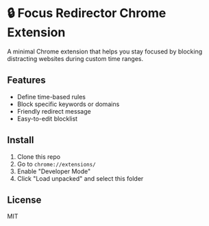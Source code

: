 # 🔒 Focus Redirector Chrome Extension

A minimal Chrome extension that helps you stay focused by blocking distracting websites during custom time ranges.

## Features
- Define time-based rules
- Block specific keywords or domains
- Friendly redirect message
- Easy-to-edit blocklist

## Install
1. Clone this repo
2. Go to `chrome://extensions/`
3. Enable "Developer Mode"
4. Click "Load unpacked" and select this folder

## License
MIT
